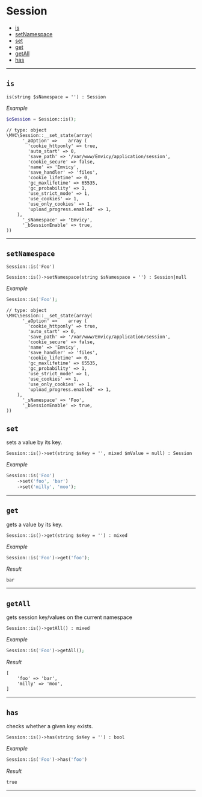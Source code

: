 
# Session

- [is](#is)
- [setNamespace](#setNamespace)
- [set](#set)
- [get](#get)
- [getAll](#getAll)
- [has](#has)

---

<a id="is"></a>
## `is`

~~~
is(string $sNamespace = '') : Session
~~~

_Example_  
~~~php
$oSession = Session::is();
~~~
~~~
// type: object
\MVC\Session::__set_state(array(
      '_aOption' =>    array (
        'cookie_httponly' => true,
        'auto_start' => 0,
        'save_path' => '/var/www/Emvicy/application/session',
        'cookie_secure' => false,
        'name' => 'Emvicy',
        'save_handler' => 'files',
        'cookie_lifetime' => 0,
        'gc_maxlifetime' => 65535,
        'gc_probability' => 1,
        'use_strict_mode' => 1,
        'use_cookies' => 1,
        'use_only_cookies' => 1,
        'upload_progress.enabled' => 1,
    ),
      '_sNamespace' => 'Emvicy',
      '_bSessionEnable' => true,
))
~~~

---

<a id="setNamespace"></a>
## `setNamespace`

~~~
Session::is('Foo')
~~~
~~~
Session::is()->setNamespace(string $sNamespace = '') : Session|null
~~~

_Example_  
~~~php
Session::is('Foo');
~~~
~~~
// type: object
\MVC\Session::__set_state(array(
      '_aOption' =>    array (
        'cookie_httponly' => true,
        'auto_start' => 0,
        'save_path' => '/var/www/Emvicy/application/session',
        'cookie_secure' => false,
        'name' => 'Emvicy',
        'save_handler' => 'files',
        'cookie_lifetime' => 0,
        'gc_maxlifetime' => 65535,
        'gc_probability' => 1,
        'use_strict_mode' => 1,
        'use_cookies' => 1,
        'use_only_cookies' => 1,
        'upload_progress.enabled' => 1,
    ),
      '_sNamespace' => 'Foo',
      '_bSessionEnable' => true,
))
~~~

<a id="set"></a>
## `set`

sets a value by its key.

~~~
Session::is()->set(string $sKey = '', mixed $mValue = null) : Session
~~~

_Example_  
~~~php
Session::is('Foo')
    ->set('foo', 'bar')
    ->set('milly', 'moo');
~~~

---

<a id="get"></a>
## `get`

gets a value by its key.

~~~
Session::is()->get(string $sKey = '') : mixed
~~~

_Example_
~~~php
Session::is('Foo')->get('foo');
~~~

_Result_ 
~~~
bar
~~~

---

<a id="getAll"></a>
## `getAll`

gets session key/values on the current namespace

~~~
Session::is()->getAll() : mixed
~~~

_Example_
~~~php
Session::is('Foo')->getAll();
~~~

_Result_
~~~
[
    'foo' => 'bar',
    'milly' => 'moo',
]
~~~

---

<a id="has"></a>
## `has`

checks whether a given key exists.

~~~
Session::is()->has(string $sKey = '') : bool
~~~

_Example_
~~~php
Session::is('Foo')->has('foo')
~~~

_Result_
~~~
true
~~~

---

